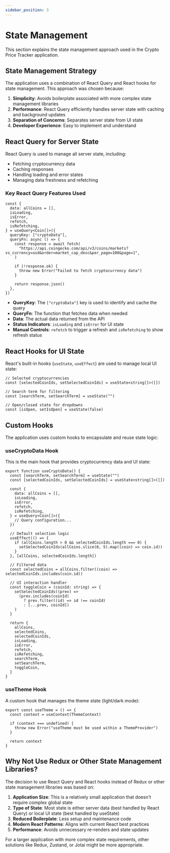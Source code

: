 ```yaml
---
sidebar_position: 3
---
```


# State Management

This section explains the state management approach used in the Crypto Price Tracker application.

## State Management Strategy

The application uses a combination of React Query and React hooks for state management. This approach was chosen because:

1. **Simplicity**: Avoids boilerplate associated with more complex state management libraries
2. **Performance**: React Query efficiently handles server state with caching and background updates
3. **Separation of Concerns**: Separates server state from UI state
4. **Developer Experience**: Easy to implement and understand

## React Query for Server State

React Query is used to manage all server state, including:

- Fetching cryptocurrency data
- Caching responses
- Handling loading and error states
- Managing data freshness and refetching

### Key React Query Features Used

```tsx
const {
  data: allCoins = [],
  isLoading,
  isError,
  refetch,
  isRefetching,
} = useQuery<Coin[]>({
  queryKey: ["cryptoData"],
  queryFn: async () => {
    const response = await fetch(
      "https://api.coingecko.com/api/v3/coins/markets?vs_currency=usd&order=market_cap_desc&per_page=100&page=1",
    )

    if (!response.ok) {
      throw new Error("Failed to fetch cryptocurrency data")
    }

    return response.json()
  },
})
```

- **QueryKey**: The `["cryptoData"]` key is used to identify and cache the query
- **QueryFn**: The function that fetches data when needed
- **Data**: The actual data returned from the API
- **Status Indicators**: `isLoading` and `isError` for UI state
- **Manual Controls**: `refetch` to trigger a refresh and `isRefetching` to show refresh status

## React Hooks for UI State

React's built-in hooks (`useState`, `useEffect`) are used to manage local UI state:

```tsx
// Selected cryptocurrencies
const [selectedCoinIds, setSelectedCoinIds] = useState<string[]>([])

// Search term for filtering
const [searchTerm, setSearchTerm] = useState("")

// Open/closed state for dropdowns
const [isOpen, setIsOpen] = useState(false)
```

## Custom Hooks

The application uses custom hooks to encapsulate and reuse state logic:

### useCryptoData Hook

This is the main hook that provides cryptocurrency data and UI state:

```tsx
export function useCryptoData() {
  const [searchTerm, setSearchTerm] = useState("")
  const [selectedCoinIds, setSelectedCoinIds] = useState<string[]>([])

  const {
    data: allCoins = [],
    isLoading,
    isError,
    refetch,
    isRefetching,
  } = useQuery<Coin[]>({
    // Query configuration...
  })

  // Default selection logic
  useEffect(() => {
    if (allCoins.length > 0 && selectedCoinIds.length === 0) {
      setSelectedCoinIds(allCoins.slice(0, 5).map((coin) => coin.id))
    }
  }, [allCoins, selectedCoinIds.length])

  // Filtered data
  const selectedCoins = allCoins.filter((coin) => selectedCoinIds.includes(coin.id))

  // UI interaction handler
  const toggleCoin = (coinId: string) => {
    setSelectedCoinIds((prev) => 
      (prev.includes(coinId) 
        ? prev.filter((id) => id !== coinId) 
        : [...prev, coinId])
    )
  }

  return {
    allCoins,
    selectedCoins,
    selectedCoinIds,
    isLoading,
    isError,
    refetch,
    isRefetching,
    searchTerm,
    setSearchTerm,
    toggleCoin,
  }
}
```

### useTheme Hook

A custom hook that manages the theme state (light/dark mode):

```tsx
export const useTheme = () => {
  const context = useContext(ThemeContext)
  
  if (context === undefined) {
    throw new Error("useTheme must be used within a ThemeProvider")
  }
  
  return context
}
```

## Why Not Use Redux or Other State Management Libraries?

The decision to use React Query and React hooks instead of Redux or other state management libraries was based on:

1. **Application Size**: This is a relatively small application that doesn't require complex global state
2. **Type of State**: Most state is either server data (best handled by React Query) or local UI state (best handled by useState)
3. **Reduced Boilerplate**: Less setup and maintenance code
4. **Modern React Patterns**: Aligns with current React best practices
5. **Performance**: Avoids unnecessary re-renders and state updates

For a larger application with more complex state requirements, other solutions like Redux, Zustand, or Jotai might be more appropriate.